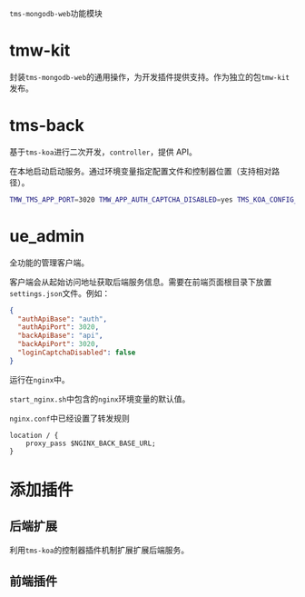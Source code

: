 `tms-mongodb-web`功能模块

# tmw-kit

封装`tms-mongodb-web`的通用操作，为开发插件提供支持。作为独立的包`tmw-kit`发布。

# tms-back

基于`tms-koa`进行二次开发，`controller`，提供 API。

在本地启动启动服务。通过环境变量指定配置文件和控制器位置（支持相对路径）。

```bash
TMW_TMS_APP_PORT=3020 TMW_APP_AUTH_CAPTCHA_DISABLED=yes TMS_KOA_CONFIG_DIR=../../docker/back/config TMS_KOA_CONTROLLERS_DIR=./dist/controllers node dist/server
```

# ue_admin

全功能的管理客户端。

客户端会从起始访问地址获取后端服务信息。需要在前端页面根目录下放置`settings.json`文件。例如：

```json
{
  "authApiBase": "auth",
  "authApiPort": 3020,
  "backApiBase": "api",
  "backApiPort": 3020,
  "loginCaptchaDisabled": false
}
```

运行在`nginx`中。

`start_nginx.sh`中包含的`nginx`环境变量的默认值。

`nginx.conf`中已经设置了转发规则

```
location / {
    proxy_pass $NGINX_BACK_BASE_URL;
}
```

# 添加插件

## 后端扩展

利用`tms-koa`的控制器插件机制扩展扩展后端服务。

## 前端插件
